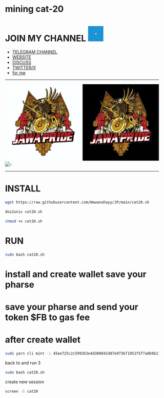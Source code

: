 # mining cat-20

# JOIN MY CHANNEL <img src="https://github.com/Wawanahayy/Autonomys-Network-/blob/main/telegram.gif" alt="JOIN MY CHANNEL" width="50" height="50">
- [TELEGRAM CHANNEL](https://t.me/AirdropJP_JawaPride)
- [WEBSITE](https://linktr.ee/Jawa_Pride_ID)
- [DISCUSS](https://t.me/AirdropJPdiskusi)
- [TWITTER/X](https://x.com/JAWAPRIDE_ID)
- [for me](https://t.me/timplexzz)
- - - - - - - - -
<img src="https://github.com/Wawanahayy/Autonomys-Network-/blob/main/photo.jpg" alt="-" width="250" height="250"> <img src="https://github.com/Wawanahayy/Autonomys-Network-/blob/main/photo1.jpg" alt="-" width="250" height="250"> <img src="https://github.com/Wawanahayy/Autonomys-Network-/blob/main/2in1.gif" alt="-" width="250" height="250">
- - - - - - - - -


# INSTALL
```bash
wget https://raw.githubusercontent.com/Wawanahayy/JP/main/cat20.sh
```
```bash
dos2unix cat20.sh
```
```bash
chmod +x cat20.sh
```
# RUN
```bash
sudo bash cat20.sh
```
# install and create wallet save your pharse
# save your pharse and send your token $FB to gas fee

# after create wallet
```bash
sudo yarn cli mint -i 45ee725c2c5993b3e4d308842d87e973bf1951f5f7a804b21e4dd964ecd12d6b_0 100
```
back to and run 3
```bash
sudo bash cat20.sh
```

create new session
```bash
screen -S cat20
```

